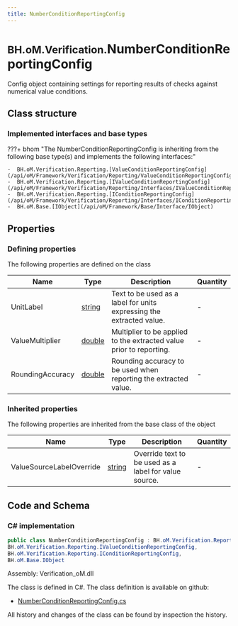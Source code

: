 ```yaml
---
title: NumberConditionReportingConfig
---
```


# <small>BH.oM.Verification.</small>**NumberConditionReportingConfig**

Config object containing settings for reporting results of checks against numerical value conditions.

## Class structure

### Implemented interfaces and base types

???+ bhom "The NumberConditionReportingConfig is inheriting from the following base type(s) and implements the following interfaces:"

    -  BH.oM.Verification.Reporting.[ValueConditionReportingConfig](/api/oM/Framework/Verification/Reporting/ValueConditionReportingConfig)
    -  BH.oM.Verification.Reporting.[IValueConditionReportingConfig](/api/oM/Framework/Verification/Reporting/Interfaces/IValueConditionReportingConfig)
    -  BH.oM.Verification.Reporting.[IConditionReportingConfig](/api/oM/Framework/Verification/Reporting/Interfaces/IConditionReportingConfig)
    -  BH.oM.Base.[IObject](/api/oM/Framework/Base/Interface/IObject)


## Properties



### Defining properties

The following properties are defined on the class

| Name             | Type             | Description      | Quantity         |
|------------------|------------------|------------------|------------------|
| UnitLabel | [string](https://learn.microsoft.com/en-us/dotnet/api/System.String?view=netstandard-2.0) | Text to be used as a label for units expressing the extracted value. | - |
| ValueMultiplier | [double](https://learn.microsoft.com/en-us/dotnet/api/System.Double?view=netstandard-2.0) | Multiplier to be applied to the extracted value prior to reporting. | - |
| RoundingAccuracy | [double](https://learn.microsoft.com/en-us/dotnet/api/System.Double?view=netstandard-2.0) | Rounding accuracy to be used when reporting the extracted value. | - |


### Inherited properties
The following properties are inherited from the base class of the object

| Name             | Type             | Description      | Quantity         |
|------------------|------------------|------------------|------------------|
| ValueSourceLabelOverride | [string](https://learn.microsoft.com/en-us/dotnet/api/System.String?view=netstandard-2.0) | Override text to be used as a label for value source. | - |


## Code and Schema

### C# implementation

``` C# title="C#"
public class NumberConditionReportingConfig : BH.oM.Verification.Reporting.ValueConditionReportingConfig,
BH.oM.Verification.Reporting.IValueConditionReportingConfig,
BH.oM.Verification.Reporting.IConditionReportingConfig,
BH.oM.Base.IObject
```

Assembly: Verification_oM.dll

The class is defined in C#. The class definition is available on github:

- [NumberConditionReportingConfig.cs](https://github.com/BHoM/BHoM/blob/develop/Verification_oM/Reporting\NumberConditionReportingConfig.cs)

All history and changes of the class can be found by inspection the history.
